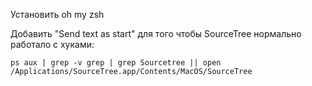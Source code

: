 Установить oh my zsh

Добавить "Send text as start" для того чтобы SourceTree нормально работало с хуками:

```
ps aux | grep -v grep | grep Sourcetree || open /Applications/SourceTree.app/Contents/MacOS/SourceTree
```